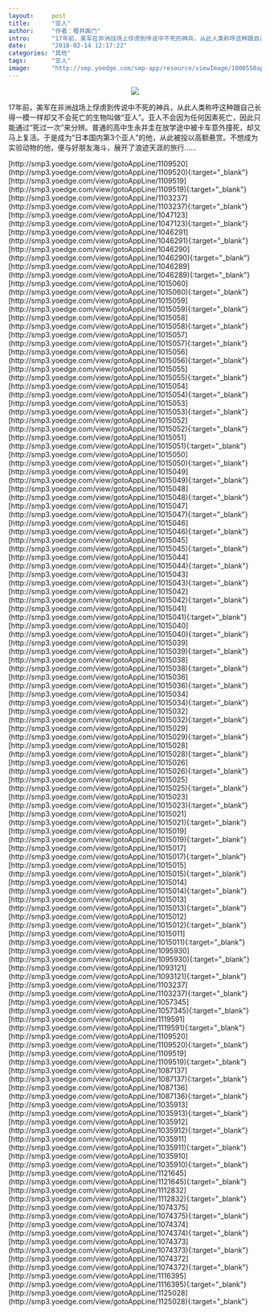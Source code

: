 ```yaml
---
layout:     post
title:      "亚人"
author:     "作者：樱井画门"
intro:      "17年前，美军在非洲战场上俘虏到传说中不死的神兵，从此人类称呼这种跟自己长得一模一样却又不会死亡的生物叫做“亚人”。亚人不会因为任何因素死亡，因此只能通过“死过一次”来分辨。普通的高中生永井圭在放学途中被卡车意外撞死，却又马上复活。于是成为“日本国内第3个亚人”的他，从此被投以高额悬赏。不想成为实验动物的他，便与好朋友海斗，展开了浪迹天涯的旅行……"
date:       "2018-02-14 12:17:22"
categories: "其他"
tags:       "亚人"
image:      "http://smp.yoedge.com/smp-app/resource/viewImage/1000550appline.png"
---
```

<div style="text-align: center">
<p><img src="http://smp.yoedge.com/smp-app/resource/viewImage/1000550appline.png"/></p>
</div>
<p class="post-meta">
<span>17年前，美军在非洲战场上俘虏到传说中不死的神兵，从此人类称呼这种跟自己长得一模一样却又不会死亡的生物叫做“亚人”。亚人不会因为任何因素死亡，因此只能通过“死过一次”来分辨。普通的高中生永井圭在放学途中被卡车意外撞死，却又马上复活。于是成为“日本国内第3个亚人”的他，从此被投以高额悬赏。不想成为实验动物的他，便与好朋友海斗，展开了浪迹天涯的旅行……</span>
</p>
[http://smp3.yoedge.com/view/gotoAppLine/1109520](http://smp3.yoedge.com/view/gotoAppLine/1109520){:target="_blank"}
[http://smp3.yoedge.com/view/gotoAppLine/1109519](http://smp3.yoedge.com/view/gotoAppLine/1109519){:target="_blank"}
[http://smp3.yoedge.com/view/gotoAppLine/1103237](http://smp3.yoedge.com/view/gotoAppLine/1103237){:target="_blank"}
[http://smp3.yoedge.com/view/gotoAppLine/1047123](http://smp3.yoedge.com/view/gotoAppLine/1047123){:target="_blank"}
[http://smp3.yoedge.com/view/gotoAppLine/1046291](http://smp3.yoedge.com/view/gotoAppLine/1046291){:target="_blank"}
[http://smp3.yoedge.com/view/gotoAppLine/1046290](http://smp3.yoedge.com/view/gotoAppLine/1046290){:target="_blank"}
[http://smp3.yoedge.com/view/gotoAppLine/1046289](http://smp3.yoedge.com/view/gotoAppLine/1046289){:target="_blank"}
[http://smp3.yoedge.com/view/gotoAppLine/1015060](http://smp3.yoedge.com/view/gotoAppLine/1015060){:target="_blank"}
[http://smp3.yoedge.com/view/gotoAppLine/1015059](http://smp3.yoedge.com/view/gotoAppLine/1015059){:target="_blank"}
[http://smp3.yoedge.com/view/gotoAppLine/1015058](http://smp3.yoedge.com/view/gotoAppLine/1015058){:target="_blank"}
[http://smp3.yoedge.com/view/gotoAppLine/1015057](http://smp3.yoedge.com/view/gotoAppLine/1015057){:target="_blank"}
[http://smp3.yoedge.com/view/gotoAppLine/1015056](http://smp3.yoedge.com/view/gotoAppLine/1015056){:target="_blank"}
[http://smp3.yoedge.com/view/gotoAppLine/1015055](http://smp3.yoedge.com/view/gotoAppLine/1015055){:target="_blank"}
[http://smp3.yoedge.com/view/gotoAppLine/1015054](http://smp3.yoedge.com/view/gotoAppLine/1015054){:target="_blank"}
[http://smp3.yoedge.com/view/gotoAppLine/1015053](http://smp3.yoedge.com/view/gotoAppLine/1015053){:target="_blank"}
[http://smp3.yoedge.com/view/gotoAppLine/1015052](http://smp3.yoedge.com/view/gotoAppLine/1015052){:target="_blank"}
[http://smp3.yoedge.com/view/gotoAppLine/1015051](http://smp3.yoedge.com/view/gotoAppLine/1015051){:target="_blank"}
[http://smp3.yoedge.com/view/gotoAppLine/1015050](http://smp3.yoedge.com/view/gotoAppLine/1015050){:target="_blank"}
[http://smp3.yoedge.com/view/gotoAppLine/1015049](http://smp3.yoedge.com/view/gotoAppLine/1015049){:target="_blank"}
[http://smp3.yoedge.com/view/gotoAppLine/1015048](http://smp3.yoedge.com/view/gotoAppLine/1015048){:target="_blank"}
[http://smp3.yoedge.com/view/gotoAppLine/1015047](http://smp3.yoedge.com/view/gotoAppLine/1015047){:target="_blank"}
[http://smp3.yoedge.com/view/gotoAppLine/1015046](http://smp3.yoedge.com/view/gotoAppLine/1015046){:target="_blank"}
[http://smp3.yoedge.com/view/gotoAppLine/1015045](http://smp3.yoedge.com/view/gotoAppLine/1015045){:target="_blank"}
[http://smp3.yoedge.com/view/gotoAppLine/1015044](http://smp3.yoedge.com/view/gotoAppLine/1015044){:target="_blank"}
[http://smp3.yoedge.com/view/gotoAppLine/1015043](http://smp3.yoedge.com/view/gotoAppLine/1015043){:target="_blank"}
[http://smp3.yoedge.com/view/gotoAppLine/1015042](http://smp3.yoedge.com/view/gotoAppLine/1015042){:target="_blank"}
[http://smp3.yoedge.com/view/gotoAppLine/1015041](http://smp3.yoedge.com/view/gotoAppLine/1015041){:target="_blank"}
[http://smp3.yoedge.com/view/gotoAppLine/1015040](http://smp3.yoedge.com/view/gotoAppLine/1015040){:target="_blank"}
[http://smp3.yoedge.com/view/gotoAppLine/1015039](http://smp3.yoedge.com/view/gotoAppLine/1015039){:target="_blank"}
[http://smp3.yoedge.com/view/gotoAppLine/1015038](http://smp3.yoedge.com/view/gotoAppLine/1015038){:target="_blank"}
[http://smp3.yoedge.com/view/gotoAppLine/1015036](http://smp3.yoedge.com/view/gotoAppLine/1015036){:target="_blank"}
[http://smp3.yoedge.com/view/gotoAppLine/1015034](http://smp3.yoedge.com/view/gotoAppLine/1015034){:target="_blank"}
[http://smp3.yoedge.com/view/gotoAppLine/1015032](http://smp3.yoedge.com/view/gotoAppLine/1015032){:target="_blank"}
[http://smp3.yoedge.com/view/gotoAppLine/1015029](http://smp3.yoedge.com/view/gotoAppLine/1015029){:target="_blank"}
[http://smp3.yoedge.com/view/gotoAppLine/1015028](http://smp3.yoedge.com/view/gotoAppLine/1015028){:target="_blank"}
[http://smp3.yoedge.com/view/gotoAppLine/1015026](http://smp3.yoedge.com/view/gotoAppLine/1015026){:target="_blank"}
[http://smp3.yoedge.com/view/gotoAppLine/1015025](http://smp3.yoedge.com/view/gotoAppLine/1015025){:target="_blank"}
[http://smp3.yoedge.com/view/gotoAppLine/1015023](http://smp3.yoedge.com/view/gotoAppLine/1015023){:target="_blank"}
[http://smp3.yoedge.com/view/gotoAppLine/1015021](http://smp3.yoedge.com/view/gotoAppLine/1015021){:target="_blank"}
[http://smp3.yoedge.com/view/gotoAppLine/1015019](http://smp3.yoedge.com/view/gotoAppLine/1015019){:target="_blank"}
[http://smp3.yoedge.com/view/gotoAppLine/1015017](http://smp3.yoedge.com/view/gotoAppLine/1015017){:target="_blank"}
[http://smp3.yoedge.com/view/gotoAppLine/1015015](http://smp3.yoedge.com/view/gotoAppLine/1015015){:target="_blank"}
[http://smp3.yoedge.com/view/gotoAppLine/1015014](http://smp3.yoedge.com/view/gotoAppLine/1015014){:target="_blank"}
[http://smp3.yoedge.com/view/gotoAppLine/1015013](http://smp3.yoedge.com/view/gotoAppLine/1015013){:target="_blank"}
[http://smp3.yoedge.com/view/gotoAppLine/1015012](http://smp3.yoedge.com/view/gotoAppLine/1015012){:target="_blank"}
[http://smp3.yoedge.com/view/gotoAppLine/1015011](http://smp3.yoedge.com/view/gotoAppLine/1015011){:target="_blank"}
[http://smp3.yoedge.com/view/gotoAppLine/1095930](http://smp3.yoedge.com/view/gotoAppLine/1095930){:target="_blank"}
[http://smp3.yoedge.com/view/gotoAppLine/1093121](http://smp3.yoedge.com/view/gotoAppLine/1093121){:target="_blank"}
[http://smp3.yoedge.com/view/gotoAppLine/1103237](http://smp3.yoedge.com/view/gotoAppLine/1103237){:target="_blank"}
[http://smp3.yoedge.com/view/gotoAppLine/1057345](http://smp3.yoedge.com/view/gotoAppLine/1057345){:target="_blank"}
[http://smp3.yoedge.com/view/gotoAppLine/1119591](http://smp3.yoedge.com/view/gotoAppLine/1119591){:target="_blank"}
[http://smp3.yoedge.com/view/gotoAppLine/1109520](http://smp3.yoedge.com/view/gotoAppLine/1109520){:target="_blank"}
[http://smp3.yoedge.com/view/gotoAppLine/1109519](http://smp3.yoedge.com/view/gotoAppLine/1109519){:target="_blank"}
[http://smp3.yoedge.com/view/gotoAppLine/1087137](http://smp3.yoedge.com/view/gotoAppLine/1087137){:target="_blank"}
[http://smp3.yoedge.com/view/gotoAppLine/1087136](http://smp3.yoedge.com/view/gotoAppLine/1087136){:target="_blank"}
[http://smp3.yoedge.com/view/gotoAppLine/1035913](http://smp3.yoedge.com/view/gotoAppLine/1035913){:target="_blank"}
[http://smp3.yoedge.com/view/gotoAppLine/1035912](http://smp3.yoedge.com/view/gotoAppLine/1035912){:target="_blank"}
[http://smp3.yoedge.com/view/gotoAppLine/1035911](http://smp3.yoedge.com/view/gotoAppLine/1035911){:target="_blank"}
[http://smp3.yoedge.com/view/gotoAppLine/1035910](http://smp3.yoedge.com/view/gotoAppLine/1035910){:target="_blank"}
[http://smp3.yoedge.com/view/gotoAppLine/1121645](http://smp3.yoedge.com/view/gotoAppLine/1121645){:target="_blank"}
[http://smp3.yoedge.com/view/gotoAppLine/1112832](http://smp3.yoedge.com/view/gotoAppLine/1112832){:target="_blank"}
[http://smp3.yoedge.com/view/gotoAppLine/1074375](http://smp3.yoedge.com/view/gotoAppLine/1074375){:target="_blank"}
[http://smp3.yoedge.com/view/gotoAppLine/1074374](http://smp3.yoedge.com/view/gotoAppLine/1074374){:target="_blank"}
[http://smp3.yoedge.com/view/gotoAppLine/1074373](http://smp3.yoedge.com/view/gotoAppLine/1074373){:target="_blank"}
[http://smp3.yoedge.com/view/gotoAppLine/1074372](http://smp3.yoedge.com/view/gotoAppLine/1074372){:target="_blank"}
[http://smp3.yoedge.com/view/gotoAppLine/1116395](http://smp3.yoedge.com/view/gotoAppLine/1116395){:target="_blank"}
[http://smp3.yoedge.com/view/gotoAppLine/1125028](http://smp3.yoedge.com/view/gotoAppLine/1125028){:target="_blank"}


